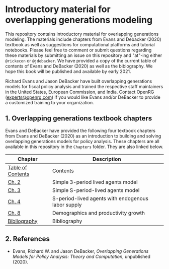 # Introductory material for overlapping generations modeling

This repository contains introductory material for overlapping generations modeling. The materials include chapters from Evans and Debacker (2020) textbook as well as suggestions for computational platforms and tutorial notebooks. Please feel free to comment or submit questions regarding these materials by submitting an issue on this repository and "at"-ing either `@rickecon` or `@jdebacker`. We have provided a copy of the current table of contents of Evans and DeBacker (2020) as well as the bibiography. We hope this book will be published and available by early 2021.

Richard Evans and Jason DeBacker have built overlapping generations models for fiscal policy analysis and trained the respective staff maintainers in the United States, European Commission, and India. Contact OpenRG (experts@openrg.com) if you would like Evans and/or DeBacker to provide a customized training to your organization.


## 1. Overlapping generations textbook chapters

Evans and DeBacker have provided the following four textbook chapters from Evans and DeBacker (2020) as an introduction to building and solving overlapping generations models for policy analysis. These chapters are all available in this repository in the `Chapters` folder. They are also linked below.

| Chapter           | Description  |
|-------------------|--------------|
| [Table of Contents](https://github.com/rickecon/OGprimer/blob/ignore/Chapters/OGtext_toc.pdf) | Contents     |
| [Ch. 2](https://github.com/rickecon/OGprimer/blob/ignore/Chapters/OGtext_ch02.pdf) | Simple 3-period lived agents model |
| [Ch. 3](https://github.com/rickecon/OGprimer/blob/ignore/Chapters/OGtext_ch03.pdf) | Simple S-period-lived agents model |
| [Ch. 4](https://github.com/rickecon/OGprimer/blob/ignore/Chapters/OGtext_ch04.pdf) | S-period-lived agents with endogenous labor supply |
| [Ch. 8](https://github.com/rickecon/OGprimer/blob/ignore/Chapters/OGtext_ch08.pdf) | Demographics and productivity growth |
| [Bibliography](https://github.com/rickecon/OGprimer/blob/ignore/Chapters/OGtext_bib.pdf) | Bibliography |


## 2. References
* Evans, Richard W. and Jason DeBacker, *Overlapping Generations Models for Policy Analysis: Theory and Computation*, unpublished (2020).



